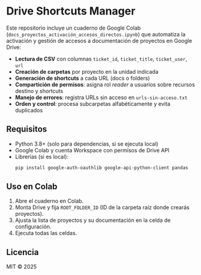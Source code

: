 # Drive Shortcuts Manager

Este repositorio incluye un cuaderno de Google Colab (`docs_proyectos_activación_accesos_directos.ipynb`) que automatiza la activación y gestión de accesos a documentación de proyectos en Google Drive:

- **Lectura de CSV** con columnas `ticket_id`, `ticket_title`, `ticket_user`, `url`
- **Creación de carpetas** por proyecto en la unidad indicada
- **Generación de shortcuts** a cada URL (docs o folders)
- **Compartición de permisos**: asigna rol _reader_ a usuarios sobre recursos destino y shortcuts
- **Manejo de errores**: registra URLs sin acceso en `urls-sin-acceso.txt`
- **Orden y control**: procesa subcarpetas alfabéticamente y evita duplicados

## Requisitos

- Python 3.8+ (solo para dependencias, si se ejecuta local)
- Google Colab y cuenta Workspace con permisos de Drive API
- Librerías (si es local):
  ```bash
  pip install google-auth-oauthlib google-api-python-client pandas
  ```

## Uso en Colab

1. Abre el cuaderno en Colab.
2. Monta Drive y fija `ROOT_FOLDER_ID` (ID de la carpeta raíz donde crearás proyectos).
3. Ajusta la lista de proyectos y su documentación en la celda de configuración.
4. Ejecuta todas las celdas.

## Licencia

MIT © 2025
